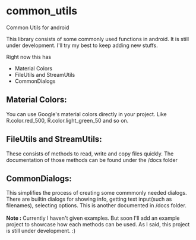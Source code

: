 # common_utils
Common Utils for android

This library consists of some commonly used functions in android. It is still under development. I'll try my best to keep adding new stuffs.

Right now this has
* Material Colors
* FileUtils and StreamUtils
* CommonDialogs

<h2>Material Colors:</h2>
  You can use Google's material colors directly in your project.
  Like R.color.red_500, R.color.light_green_50 and so on.
  <br/>
<h2>FileUtils and StreamUtils:</h2>
  These consists of methods to read, write and copy files quickly.
  The documentation of those methods can be found under the /docs folder
  <br/>
<h2>CommonDialogs:</h2>
  This simplifies the process of creating some commmonly needed dialogs.
  There are builtin dialogs for showing info, getting text input(such as filenames), selecting options.
  This is another documented in /docs folder.
  <br/>
<br/>
<b>Note :</b>
  Currently I haven't given examples. But soon I'll add an example project to showcase how each methods can be used.
  As I said, this project is still under development. :)
